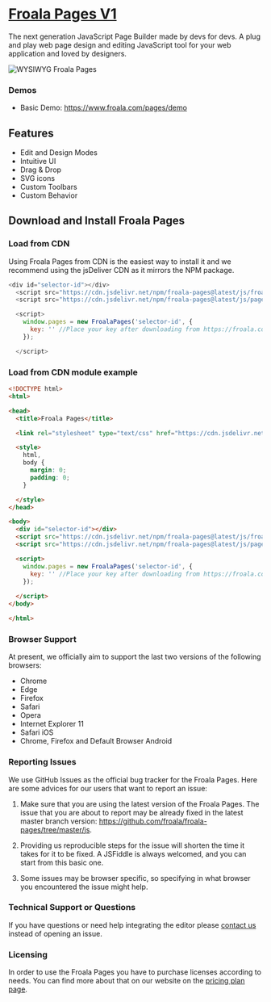 # [Froala Pages V1](https://www.froala.com/pages)
The next generation JavaScript Page Builder made by devs for devs. A plug and play web page design and editing JavaScript tool for your web application and loved by designers.

![WYSIWYG Froala Pages](https://froala.com/wp-content/uploads/2019/10/blocks-1024x517.png)

### Demos
- Basic Demo: https://www.froala.com/pages/demo

## Features
- Edit and Design Modes
- Intuitive UI
- Drag & Drop
- SVG icons
- Custom Toolbars
- Custom Behavior

## Download and Install Froala Pages

### Load from CDN
Using Froala Pages from CDN is the easiest way to install it and we recommend using the jsDeliver CDN as it mirrors the NPM package. 
```js 
<div id="selector-id"></div>
  <script src="https://cdn.jsdelivr.net/npm/froala-pages@latest/js/froala_pages.min.js"></script>
  <script src="https://cdn.jsdelivr.net/npm/froala-pages@latest/js/pages_design_blocks_pkgd.min.js"></script>

  <script>
    window.pages = new FroalaPages('selector-id', {
      key: '' //Place your key after downloading from https://froala.com/
    });

  </script>
```
### Load from CDN module example
```html
<!DOCTYPE html>
<html>

<head>
  <title>Froala Pages</title>

  <link rel="stylesheet" type="text/css" href="https://cdn.jsdelivr.net/npm/froala-pages@latest/css/froala_pages.min.css">

  <style>
    html,
    body {
      margin: 0;
      padding: 0;
    }

  </style>
</head>

<body>
  <div id="selector-id"></div>
  <script src="https://cdn.jsdelivr.net/npm/froala-pages@latest/js/froala_pages.min.js"></script>
  <script src="https://cdn.jsdelivr.net/npm/froala-pages@latest/js/pages_design_blocks_pkgd.min.js"></script>

  <script>
    window.pages = new FroalaPages('selector-id', {
      key: '' //Place your key after downloading from https://froala.com/
    });
    
  </script>
</body>

</html>
```

### Browser Support

At present, we officially aim to support the last two versions of the following browsers:

- Chrome
- Edge
- Firefox
- Safari
- Opera
- Internet Explorer 11
- Safari iOS
- Chrome, Firefox and Default Browser Android


### Reporting Issues

We use GitHub Issues as the official bug tracker for the Froala Pages. Here are some advices for our users that want to report an issue:

1. Make sure that you are using the latest version of the Froala Pages. The issue that you are about to report may be already fixed in the latest master branch version: https://github.com/froala/froala-pages/tree/master/js.

2. Providing us reproducible steps for the issue will shorten the time it takes for it to be fixed. A JSFiddle is always welcomed, and you can start from this basic one.

3. Some issues may be browser specific, so specifying in what browser you encountered the issue might help.


### Technical Support or Questions
If you have questions or need help integrating the editor please [contact us](https://www.froala.com/pages/contact) instead of opening an issue.


### Licensing
In order to use the Froala Pages you have to purchase licenses according to needs. You can find more about that on our website on the [pricing plan page](https://www.froala.com/pages/pricing).